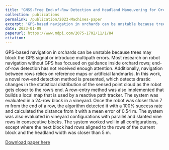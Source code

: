 ```yaml
---
title: "GNSS-Free End-of-Row Detection and Headland Maneuvering for Orchard Navigation Using a Depth Camera"
collection: publications
permalink: /publication/2023-Machines-paper
excerpt: 'GPS-based navigation in orchards can be unstable because trees may block the GPS signal or introduce multipath errors. Most research on robot navigation without GPS has focused on guidance inside orchard rows; end-of-row detection has not received enough attention.'
date: 2023-01-09
paperurl: https://www.mdpi.com/2075-1702/11/1/84
citation: 
---
```

GPS-based navigation in orchards can be unstable because trees may block the GPS signal or introduce multipath errors. Most research on robot navigation without GPS has focused on guidance inside orchard rows; end-of-row detection has not received enough attention. Additionally, navigation between rows relies on reference maps or artificial landmarks. In this work, a novel row-end detection method is presented, which detects drastic changes in the statistical distribution of the sensed point cloud as the robot gets closer to the row’s end. A row-entry method was also implemented that builds a local map that is used by a reactive path tracker. The system was evaluated in a 24-row block in a vineyard. Once the robot was closer than 7 m from the end of a row, the algorithm detected it with a 100% success rate and calculated the distance from it with a mean error of 0.54 m. The system was also evaluated in vineyard configurations with parallel and slanted vine rows in consecutive blocks. The system worked well in all configurations, except where the next block had rows aligned to the rows of the current block and the headland width was closer than 5 m.

[Download paper here](https://www.mdpi.com/2075-1702/11/1/84)